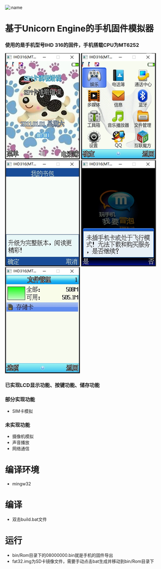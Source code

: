 ![:name](https://count.getloli.com/@:mtk6252SimulatorGitee)

# 基于Unicorn Engine的手机固件模拟器
### 使用的是手机型号IHD 316的固件，手机搭载CPU为MT6252

![预览图](./docs/img/01.png)
![预览图](./docs/img/02.png)
![预览图](./docs/img/03.png)
![预览图](./docs/img/04.png)
![预览图](./docs/img/05.png)


### 已实现LCD显示功能、按键功能、储存功能

### 部分实现功能
- SIM卡模拟
### 未实现功能
- 摄像机模拟
- 声音播放
- 网络通信


# 编译环境

- mingw32

# 编译

- 双击build.bat文件

# 运行

- bin/Rom目录下的08000000.bin就是手机的固件导出
- fat32.img为SD卡镜像文件，需要手动点击bat生成并移动到bin/Rom目录下